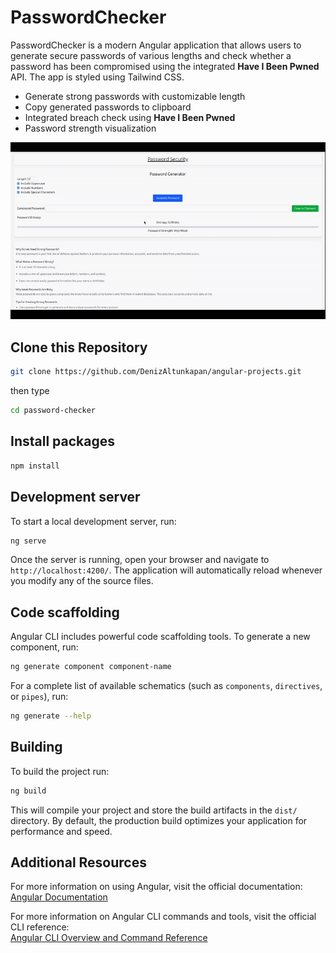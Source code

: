 # PasswordChecker

PasswordChecker is a modern Angular application that allows users to generate secure passwords of various lengths and check whether a password has been compromised using the integrated **Have I Been Pwned** API. The app is styled using Tailwind CSS.

- Generate strong passwords with customizable length
- Copy generated passwords to clipboard
- Integrated breach check using **Have I Been Pwned**
- Password strength visualization

![Preview](preview.gif)

## Clone this Repository

```bash
git clone https://github.com/DenizAltunkapan/angular-projects.git
```

then type

```bash
cd password-checker
```

## Install packages

```bash
npm install
```

## Development server

To start a local development server, run:

```bash
ng serve
```

Once the server is running, open your browser and navigate to `http://localhost:4200/`. The application will automatically reload whenever you modify any of the source files.

## Code scaffolding

Angular CLI includes powerful code scaffolding tools. To generate a new component, run:

```bash
ng generate component component-name
```

For a complete list of available schematics (such as `components`, `directives`, or `pipes`), run:

```bash
ng generate --help
```

## Building

To build the project run:

```bash
ng build
```

This will compile your project and store the build artifacts in the `dist/` directory. By default, the production build optimizes your application for performance and speed.

## Additional Resources

For more information on using Angular, visit the official documentation:  
[Angular Documentation](https://angular.dev)

For more information on Angular CLI commands and tools, visit the official CLI reference:  
[Angular CLI Overview and Command Reference](https://angular.dev/tools/cli)
